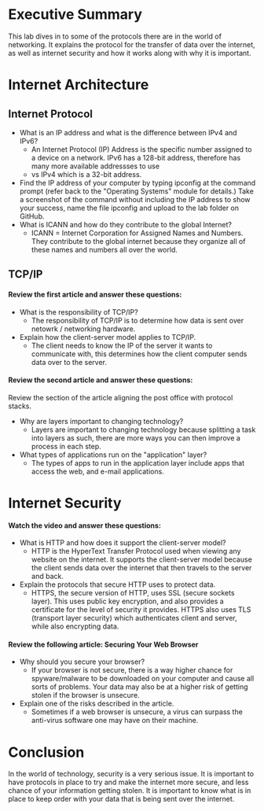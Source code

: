 # Executive Summary
This lab dives in to some of the protocols there are in the world of networking. It explains the protocol for the transfer of data over the internet, as well as internet security and how it works along with why it is important.

# Internet Architecture

## Internet Protocol
* What is an IP address and what is the difference between IPv4 and IPv6?
    * An Internet Protocol (IP) Address is the specific number assigned to a device on a network. IPv6 has a 128-bit address, therefore has many more available addressses to use     
    * vs IPv4 which is a 32-bit address.
* Find the IP address of your computer by typing ipconfig at the command prompt (refer back to the "Operating Systems" module for details.) 
  Take a screenshot of the command without including the IP address to show your success, name the file ipconfig and upload to the lab folder on GitHub. 
* What is ICANN and how do they contribute to the global Internet? 
   * ICANN = Internet Corporation for Assigned Names and Numbers. They contribute to the global internet because they organize all of these names and numbers all over the world.

## TCP/IP

#### Review the first article and answer these questions:
* What is the responsibility of TCP/IP? 
   * The responsibility of TCP/IP is to determine how data is sent over netowrk / networking hardware.
* Explain how the client-server model applies to TCP/IP. 
   * The client needs to know the IP of the server it wants to communicate with, this determines how the client computer sends data over to the server.

#### Review the second article and answer these questions:
Review the section of the article aligning the post office with protocol stacks.  
* Why are layers important to changing technology? 
   * Layers are important to changing technology because splitting a task into layers as such, there are more ways you can then improve a process in each step.
* What types of applications run on the "application" layer?
   * The types of apps to run in the application layer include apps that access the web, and e-mail applications.

# Internet Security
#### Watch the video and answer these questions:
* What is HTTP and how does it support the client-server model? 
   * HTTP is the HyperText Transfer Protocol used when viewing any website on the internet. It supports the client-server model because the client sends data over the internet that then travels to the server and back. 
* Explain the protocols that secure HTTP uses to protect data. 
   * HTTPS, the secure version of HTTP, uses SSL (secure sockets layer). This uses public key encryption, and also provides a certificate for the level of security it provides. HTTPS also uses TLS (transport layer security) which authenticates client and server, while also encrypting data.

#### Review the following article: Securing Your Web Browser 
* Why should you secure your browser? 
   * If your browser is not secure, there is a way higher chance for spyware/malware to be downloaded on your computer and cause all sorts of problems. Your data may also be at a higher risk of getting stolen if the browser is unsecure.
* Explain one of the risks described in the article. 
   * Sometimes if a web browser is unsecure, a virus can surpass the anti-virus software one may have on their machine.
 
# Conclusion
In the world of technology, security is a very serious issue. It is important to have protocols in place to try and make the internet more secure, and less chance of your information getting stolen. It is important to know what is in place to keep order with your data that is being sent over the internet.
